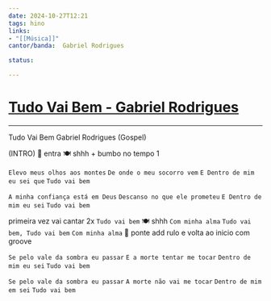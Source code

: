 ```yaml
---
date: 2024-10-27T12:21
tags: hino
links: 
- "[[Música]]"
cantor/banda:  Gabriel Rodrigues

status: 

---
```

# [Tudo Vai Bem - Gabriel Rodrigues](https://www.youtube.com/watch?v=nBBYAA7GWyw)
---

Tudo Vai Bem
Gabriel Rodrigues (Gospel)

(INTRO) 🎸
entra 🍽️ shhh + bumbo no tempo 1

`Elevo meus olhos aos montes`
`De onde o meu socorro vem`
`E Dentro de mim eu sei que`
`Tudo vai bem`

`A minha confiança está em Deus`
`Descanso no que ele prometeu`
`E Dentro de mim eu sei`
`Tudo vai bem` 

primeira vez vai cantar 2x
`Tudo vai bem` 🍽️ shhh
`Com minha alma`
`Tudo vai bem, Tudo vai bem`
`Com minha alma`
🌉 ponte add rulo e volta ao inicio com groove

`Se pelo vale da sombra eu passar`
`E a morte tentar me tocar`
`Dentro de mim eu sei`
`Tudo vai bem`

`Se pelo vale da sombra eu passar`
`A morte não vai me tocar`
`Dentro de mim em sei`
`Tudo vai bem`

